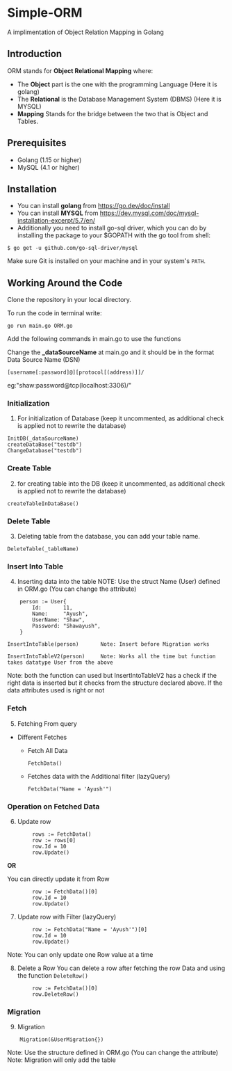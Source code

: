 # Simple-ORM
A implimentation of Object Relation Mapping in Golang


## Introduction

ORM stands for **Object Relational Mapping** where: 
- The **Object** part is the one with the programming Language (Here it is golang)
- The **Relational** is the Database Management System (DBMS) (Here it is MYSQL)
- **Mapping** Stands for the bridge between the two that is Object and Tables.

## Prerequisites
- Golang (1.15 or higher)
- MySQL (4.1 or higher)

## Installation
- You can install **golang** from https://go.dev/doc/install
- You can install **MYSQL** from https://dev.mysql.com/doc/mysql-installation-excerpt/5.7/en/
- Additionally you need to install go-sql driver, which you can do by installing the package to your $GOPATH with the go tool from shell:
```
$ go get -u github.com/go-sql-driver/mysql
```
Make sure Git is installed on your machine and in your system's `PATH`.

## Working Around the Code

Clone the repository in your local directory.

To run the code in terminal write:
```
go run main.go ORM.go
```

Add the following commands in main.go to use the functions

Change the **_dataSourceName** at main.go and it should be in the format
Data Source Name (DSN)

`[username[:password]@][protocol[(address)]]/`

eg:"shaw:password@tcp(localhost:3306)/"

### Initialization
1. For initialization of Database (keep it uncommented, as additional check is applied not to rewrite the database)
```
InitDB(_dataSourceName)
createDataBase("testdb")
ChangeDatabase("testdb")
```
### Create Table
2. for creating table into the DB (keep it uncommented, as additional check is applied not to rewrite the database)
```
createTableInDataBase()
```
### Delete Table
3. Deleting table from the database, you can add your table name.
```
DeleteTable(_tableName)
```
### Insert Into Table
4. Inserting data into the table
NOTE: Use the struct Name (User) defined in ORM.go (You can change the attribute)
```
	person := User{          
		Id:       11,
		Name:     "Ayush",
		UserName: "Shaw",
		Password: "Shawayush",
	}
  
InsertIntoTable(person)       Note: Insert before Migration works

InsertIntoTableV2(person)     Note: Works all the time but function takes datatype User from the above
```

Note: both the function can used but InsertIntoTableV2 has a check if the right data is inserted 
but it checks from the structure declared above. If the data attributes used is right or not

### Fetch
5. Fetching From query

  - Different Fetches 
    - Fetch All Data
  
	  `FetchData()`

    - Fetches data with the Additional filter (lazyQuery)
	
	  `FetchData("Name = 'Ayush'")`
	  
### Operation on Fetched Data
6. Update row
```
		rows := FetchData()
		row := rows[0]
		row.Id = 10
		row.Update()
```
	  	
**OR**

You can directly update it from Row
```
		row := FetchData()[0]
		row.Id = 10
		row.Update()
```
7. Update row with Filter (lazyQuery)
```
		row := FetchData("Name = 'Ayush'")[0]
		row.Id = 10
		row.Update()
```
Note: You can only update one Row value at a time

8. Delete a Row
You can delete a row after fetching the row Data and using the function `DeleteRow()`
```
		row := FetchData()[0]
		row.DeleteRow()
```

### Migration

9. Migration
```	
    Migration(&UserMigration{})	 
```
Note: Use the structure defined in ORM.go (You can change the attribute)  
Note: Migration will only add the table


